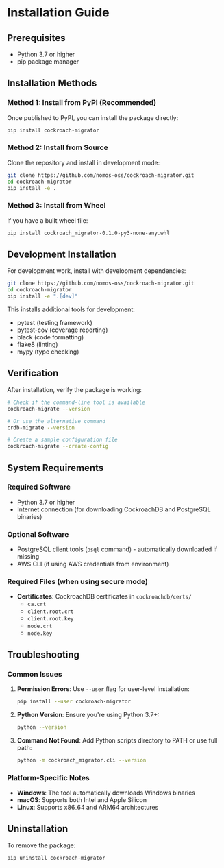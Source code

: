 # Installation Guide

## Prerequisites

- Python 3.7 or higher
- pip package manager

## Installation Methods

### Method 1: Install from PyPI (Recommended)

Once published to PyPI, you can install the package directly:

```bash
pip install cockroach-migrator
```

### Method 2: Install from Source

Clone the repository and install in development mode:

```bash
git clone https://github.com/nomos-oss/cockroach-migrator.git
cd cockroach-migrator
pip install -e .
```

### Method 3: Install from Wheel

If you have a built wheel file:

```bash
pip install cockroach_migrator-0.1.0-py3-none-any.whl
```

## Development Installation

For development work, install with development dependencies:

```bash
git clone https://github.com/nomos-oss/cockroach-migrator.git
cd cockroach-migrator
pip install -e ".[dev]"
```

This installs additional tools for development:
- pytest (testing framework)
- pytest-cov (coverage reporting)
- black (code formatting)
- flake8 (linting)
- mypy (type checking)

## Verification

After installation, verify the package is working:

```bash
# Check if the command-line tool is available
cockroach-migrate --version

# Or use the alternative command
crdb-migrate --version

# Create a sample configuration file
cockroach-migrate --create-config
```

## System Requirements

### Required Software
- Python 3.7 or higher
- Internet connection (for downloading CockroachDB and PostgreSQL binaries)

### Optional Software
- PostgreSQL client tools (`psql` command) - automatically downloaded if missing
- AWS CLI (if using AWS credentials from environment)

### Required Files (when using secure mode)
- **Certificates**: CockroachDB certificates in `cockroachdb/certs/`
  - `ca.crt`
  - `client.root.crt`
  - `client.root.key`
  - `node.crt`
  - `node.key`

## Troubleshooting

### Common Issues

1. **Permission Errors**: Use `--user` flag for user-level installation:
   ```bash
   pip install --user cockroach-migrator
   ```

2. **Python Version**: Ensure you're using Python 3.7+:
   ```bash
   python --version
   ```

3. **Command Not Found**: Add Python scripts directory to PATH or use full path:
   ```bash
   python -m cockroach_migrator.cli --version
   ```

### Platform-Specific Notes

- **Windows**: The tool automatically downloads Windows binaries
- **macOS**: Supports both Intel and Apple Silicon
- **Linux**: Supports x86_64 and ARM64 architectures

## Uninstallation

To remove the package:

```bash
pip uninstall cockroach-migrator